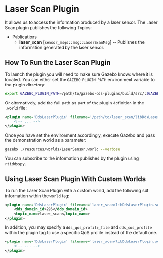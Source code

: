 # Laser Scan Plugin

It allows us to access the information produced by a laser sensor. The Laser
Scan plugin publishes the following Topics:

* Publications
  * **laser_scan** [`sensor_msgs::msg::LaserScanMsg`] -- Publishes the
    information generated by the laser sensor.

## How To Run the Laser Scan Plugin

To launch the plugin you will need to make sure Gazebo knows where it is
located. You can either set the `GAZEBO_PLUGIN_PATH` environment variable to
the plugin directory:

```bash
export GAZEBO_PLUGIN_PATH=/path/to/gazebo-dds-plugins/build/src/:$GAZEBO_PLUGIN_PATH
```

Or alternatively, add the full path as part of the plugin definition in the
`.world` file:

```xml
<plugin name='DdsLaserPlugin' filename='/path/to/laser_scan/libDdsLaserPlugin.so'>
    <!-- ... -->
</plugin>
```

Once you have set the environment accordingly, execute Gazebo and pass the
demonstration world as a parameter:

```bash
gazebo ./resources/worlds/LaserSensor.world --verbose
```

You can subscribe to the information published by the plugin using `rtiddsspy`.

## Using Laser Scan Plugin With Custom Worlds

To run the Laser Scan Plugin with a custom world, add the following sdf
information within the `world` tag:

```xml
<plugin name='DdsLaserPlugin' filename='laser_scan/libDdsLaserPlugin.so'>
    <dds_domain_id>226</dds_domain_id>
    <topic_name>laser_scan</topic_name>
</plugin>
```

In addition, you may specify a `dds_qos_profile_file` and `dds_qos_profile`
within the plugin tag to use a specific QoS profile instead of the default one.

```xml
<plugin name='DdsLaserPlugin' filename='laser_scan/libDdsLaserPlugin.so'>
    <!-- ... -->
</plugin>
```
